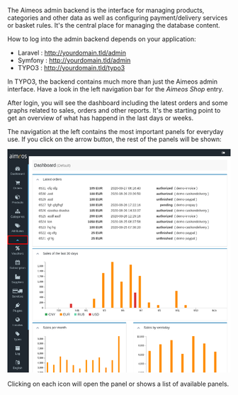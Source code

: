 The Aimeos admin backend is the interface for managing products, categories and other data as well as configuring payment/delivery services or basket rules. It's the central place for managing the database content.

How to log into the admin backend depends on your application:

* Laravel : http://yourdomain.tld/admin
* Symfony : http://yourdomain.tld/admin
* TYPO3 : http://yourdomain.tld/typo3

In TYPO3, the backend contains much more than just the Aimeos admin interface. Have a look in the left navigation bar for the *Aimeos Shop* entry.

After login, you will see the dashboard including the latest orders and some graphs related to sales, orders and other reports. It's the starting point to get an overview of what has happend in the last days or weeks.

The navigation at the left contains the most important panels for everyday use. If you click on the arrow button, the rest of the panels will be shown:

![Admin dashboard](Admin-dashboard.png)

Clicking on each icon will open the panel or shows a list of available panels.